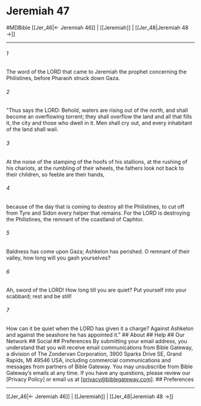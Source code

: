 # Jeremiah 47
#MDBible
[[Jer_46|← Jeremiah 46]] | [[Jeremiah]] | [[Jer_48|Jeremiah 48 →]]

***






###### 1 


The word of the LORD that came to Jeremiah the prophet concerning the Philistines, before Pharaoh struck down Gaza. 





###### 2 


"Thus says the LORD: Behold, waters are rising out of the north, and shall become an overflowing torrent; they shall overflow the land and all that fills it, the city and those who dwell in it. Men shall cry out, and every inhabitant of the land shall wail. 





###### 3 


At the noise of the stamping of the hoofs of his stallions, at the rushing of his chariots, at the rumbling of their wheels, the fathers look not back to their children, so feeble are their hands, 





###### 4 


because of the day that is coming to destroy all the Philistines, to cut off from Tyre and Sidon every helper that remains. For the LORD is destroying the Philistines, the remnant of the coastland of Caphtor. 





###### 5 


Baldness has come upon Gaza; Ashkelon has perished. O remnant of their valley, how long will you gash yourselves? 





###### 6 


Ah, sword of the LORD! How long till you are quiet? Put yourself into your scabbard; rest and be still! 





###### 7 


How can it be quiet when the LORD has given it a charge? Against Ashkelon and against the seashore he has appointed it." ## About ## Help ## Our Network ## Social ## Preferences By submitting your email address, you understand that you will receive email communications from Bible Gateway, a division of The Zondervan Corporation, 3900 Sparks Drive SE, Grand Rapids, MI 49546 USA, including commercial communications and messages from partners of Bible Gateway. You may unsubscribe from Bible Gateway&rsquo;s emails at any time. If you have any questions, please review our [Privacy Policy] or email us at [privacy@biblegateway.com]. ## Preferences

***

[[Jer_46|← Jeremiah 46]] | [[Jeremiah]] | [[Jer_48|Jeremiah 48 →]]
